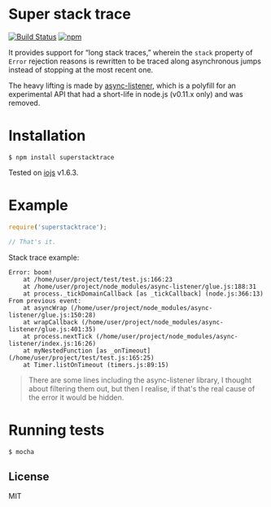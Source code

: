 # Super stack trace

[![Build Status](https://img.shields.io/travis/nitely/superstacktrace/master.svg?style=flat-square)](https://travis-ci.org/nitely/superstacktrace)
[![npm](https://img.shields.io/npm/v/superstacktrace.svg?style=flat-square)](https://www.npmjs.com/package/superstacktrace)

It provides support for “long stack traces,” wherein the `stack` property of `Error` rejection reasons
is rewritten to be traced along asynchronous jumps instead of stopping at the most recent one.

The heavy lifting is made by [async-listener](https://github.com/othiym23/async-listener),
which is a polyfill for an experimental API that had a short-life in node.js (v0.11.x only) and was removed.


# Installation

```
$ npm install superstacktrace
```

Tested on [iojs](https://iojs.org) v1.6.3.

# Example

```javascript
require('superstacktrace');

// That's it.
```

Stack trace example:

```
Error: boom!
    at /home/user/project/test/test.js:166:23
    at /home/user/project/node_modules/async-listener/glue.js:188:31
    at process._tickDomainCallback [as _tickCallback] (node.js:366:13)
From previous event:
    at asyncWrap (/home/user/project/node_modules/async-listener/glue.js:150:28)
    at wrapCallback (/home/user/project/node_modules/async-listener/glue.js:401:35)
    at process.nextTick (/home/user/project/node_modules/async-listener/index.js:16:26)
    at myNestedFunction [as _onTimeout] (/home/user/project/test/test.js:165:25)
    at Timer.listOnTimeout (timers.js:89:15)
```

> There are some lines including the async-listener library, I thought about filtering them out,
but then I realise, if that's the real cause of the error it would be hidden.

# Running tests

```
$ mocha
```

## License

MIT